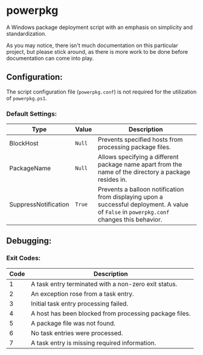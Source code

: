 # powerpkg

A Windows package deployment script with an emphasis on simplicity and standardization.

As you may notice, there isn't much documentation on this particular project, but please stick around, as there is more work to be done before documentation can come into play.

## Configuration:

The script configuration file (`powerpkg.conf`) is not required for the utilization of `powerpkg.ps1`.

### Default Settings:

Type                 | Value  | Description
----                 | -----  | -----------
BlockHost            | `Null` | Prevents specified hosts from processing package files.
PackageName          | `Null` | Allows specifying a different package name apart from the name of the directory a package resides in.
SuppressNotification | `True` | Prevents a balloon notification from displaying upon a successful deployment. A value of `False` in `powerpkg.conf` changes this behavior.

## Debugging:

### Exit Codes:

Code | Description
---- | -----------
1    | A task entry terminated with a non-zero exit status.
2    | An exception rose from a task entry.
3    | Initial task entry processing failed.
4    | A host has been blocked from processing package files.
5    | A package file was not found.
6    | No task entries were processed.
7    | A task entry is missing required information.
